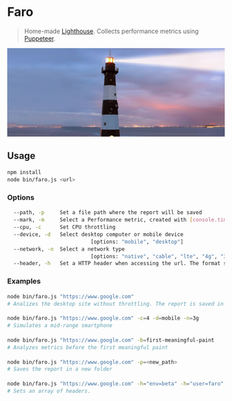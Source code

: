 # Faro
> Home-made [Lighthouse](https://developers.google.com/web/tools/lighthouse/). 
>Collects performance metrics using [Puppeteer](https://github.com/GoogleChrome/puppeteer).
<p align="center">
  <img src="https://github.com/gamestoy/faro/blob/master/public/img/faro.jpg?raw=true" />
</p>

## Usage
```sh
npm install
node bin/faro.js <url>
```

### Options
```sh
  --path, -p     Set a file path where the report will be saved
  --mark, -m     Select a Performance metric, created with [console.timeStamp](), as a time limit
  --cpu, -c      Set CPU throttling                                     
  --device, -d   Select desktop computer or mobile device
                           [options: "mobile", "desktop"]
  --network, -n  Select a network type
                           [options: "native", "cable", "lte", "4g", "3gFast", "3g", "3gSlow", "2g"]
  --header, -h   Set a HTTP header when accessing the url. The format should be <name>=<value>
```

### Examples
```sh
node bin/faro.js "https://www.google.com"
# Analizes the desktop site without throttling. The report is saved in "./logs".

node bin/faro.js "https://www.google.com" -c=4 -d=mobile -n=3g
# Simulates a mid-range smartphone

node bin/faro.js "https://www.google.com" -b=first-meaningful-paint
# Analyzes metrics before the first meaningful paint

node bin/faro.js "https://www.google.com" -p=<new_path>
# Saves the report in a new folder

node bin/faro.js "https://www.google.com" -h="env=beta" -h="user=faro"
# Sets an array of headers.
```
